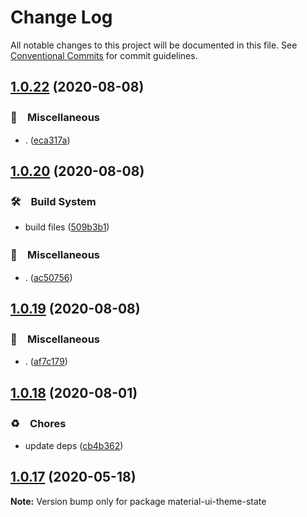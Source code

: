 # Change Log

All notable changes to this project will be documented in this file.
See [Conventional Commits](https://conventionalcommits.org) for commit guidelines.

## [1.0.22](https://github.com/bluelovers/ws-react/compare/material-ui-theme-state@1.0.20...material-ui-theme-state@1.0.22) (2020-08-08)


### 🔖　Miscellaneous

* . ([eca317a](https://github.com/bluelovers/ws-react/commit/eca317a761b11ca3b6974cc76264ef15391f9845))





## [1.0.20](https://github.com/bluelovers/ws-react/compare/material-ui-theme-state@1.0.19...material-ui-theme-state@1.0.20) (2020-08-08)


### 🛠　Build System

* build files ([509b3b1](https://github.com/bluelovers/ws-react/commit/509b3b1d06c8c676c5cf4b429ecd2cb1a3ef797e))


### 🔖　Miscellaneous

* . ([ac50756](https://github.com/bluelovers/ws-react/commit/ac507565e6101828049c7787c14f1f88d8ff1824))





## [1.0.19](https://github.com/bluelovers/ws-react/compare/material-ui-theme-state@1.0.18...material-ui-theme-state@1.0.19) (2020-08-08)


### 🔖　Miscellaneous

* . ([af7c179](https://github.com/bluelovers/ws-react/commit/af7c1798780d34660193f60b5550bb8a136f2db4))





## [1.0.18](https://github.com/bluelovers/ws-react/compare/material-ui-theme-state@1.0.17...material-ui-theme-state@1.0.18) (2020-08-01)


### ♻️　Chores

* update deps ([cb4b362](https://github.com/bluelovers/ws-react/commit/cb4b3628055a502fa0a7a51ce08541a9a723262e))





## [1.0.17](https://github.com/bluelovers/ws-react/compare/material-ui-theme-state@1.0.16...material-ui-theme-state@1.0.17) (2020-05-18)

**Note:** Version bump only for package material-ui-theme-state
